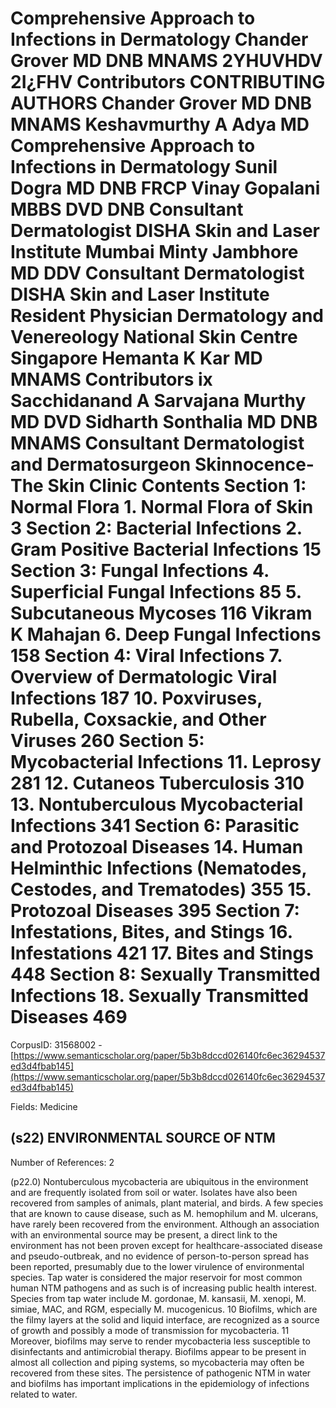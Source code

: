 # Comprehensive Approach to Infections in Dermatology Chander Grover MD DNB MNAMS 2YHUVHDV 2I¿FHV Contributors CONTRIBUTING AUTHORS Chander Grover MD DNB MNAMS Keshavmurthy A Adya MD Comprehensive Approach to Infections in Dermatology Sunil Dogra MD DNB FRCP Vinay Gopalani MBBS DVD DNB Consultant Dermatologist DISHA Skin and Laser Institute Mumbai Minty Jambhore MD DDV Consultant Dermatologist DISHA Skin and Laser Institute Resident Physician Dermatology and Venereology National Skin Centre Singapore Hemanta K Kar MD MNAMS Contributors ix Sacchidanand A Sarvajana Murthy MD DVD Sidharth Sonthalia MD DNB MNAMS Consultant Dermatologist and Dermatosurgeon Skinnocence-The Skin Clinic Contents Section 1: Normal Flora 1. Normal Flora of Skin 3 Section 2: Bacterial Infections 2. Gram Positive Bacterial Infections 15 Section 3: Fungal Infections 4. Superficial Fungal Infections 85 5. Subcutaneous Mycoses 116 Vikram K Mahajan 6. Deep Fungal Infections 158 Section 4: Viral Infections 7. Overview of Dermatologic Viral Infections 187 10. Poxviruses, Rubella, Coxsackie, and Other Viruses 260 Section 5: Mycobacterial Infections 11. Leprosy 281 12. Cutaneos Tuberculosis 310 13. Nontuberculous Mycobacterial Infections 341 Section 6: Parasitic and Protozoal Diseases 14. Human Helminthic Infections (Nematodes, Cestodes, and Trematodes) 355 15. Protozoal Diseases 395 Section 7: Infestations, Bites, and Stings 16. Infestations 421 17. Bites and Stings 448 Section 8: Sexually Transmitted Infections 18. Sexually Transmitted Diseases 469

CorpusID: 31568002 - [https://www.semanticscholar.org/paper/5b3b8dccd026140fc6ec36294537ed3d4fbab145](https://www.semanticscholar.org/paper/5b3b8dccd026140fc6ec36294537ed3d4fbab145)

Fields: Medicine

## (s22) ENVIRONMENTAL SOURCE OF NTM
Number of References: 2

(p22.0) Nontuberculous mycobacteria are ubiquitous in the environment and are frequently isolated from soil or water. Isolates have also been recovered from samples of animals, plant material, and birds. A few species that are known to cause disease, such as M. hemophilum and M. ulcerans, have rarely been recovered from the environment.  Although an association with an environmental source may be present, a direct link to the environment has not been proven except for healthcare-associated disease and pseudo-outbreak, and no evidence of person-to-person spread has been reported, presumably due to the lower virulence of environmental species. Tap water is considered the major reservoir for most common human NTM pathogens and as such is of increasing public health interest. Species from tap water include M. gordonae, M. kansasii, M. xenopi, M. simiae, MAC, and RGM, especially M. mucogenicus. 10 Biofilms, which are the filmy layers at the solid and liquid interface, are recognized as a source of growth and possibly a mode of transmission for mycobacteria. 11 Moreover, biofilms may serve to render mycobacteria less susceptible to disinfectants and antimicrobial therapy. Biofilms appear to be present in almost all collection and piping systems, so mycobacteria may often be recovered from these sites. The persistence of pathogenic NTM in water and biofilms has important implications in the epidemiology of infections related to water.
